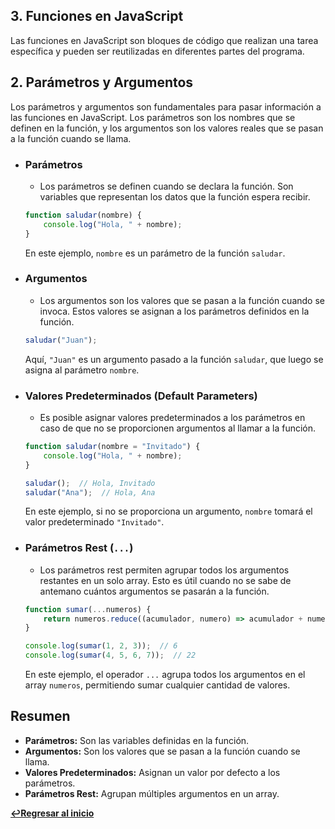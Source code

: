 ## 3. Funciones en JavaScript

Las funciones en JavaScript son bloques de código que realizan una tarea específica y pueden ser reutilizadas en diferentes partes del programa.

## 2. Parámetros y Argumentos

Los parámetros y argumentos son fundamentales para pasar información a las funciones en JavaScript. Los parámetros son los nombres que se definen en la función, y los argumentos son los valores reales que se pasan a la función cuando se llama.

- ### Parámetros
    - Los parámetros se definen cuando se declara la función. Son variables que representan los datos que la función espera recibir.
    ```javascript
    function saludar(nombre) {
        console.log("Hola, " + nombre);
    }
    ```

    En este ejemplo, `nombre` es un parámetro de la función `saludar`.

- ### Argumentos
    - Los argumentos son los valores que se pasan a la función cuando se invoca. Estos valores se asignan a los parámetros definidos en la función.
    ```javascript
    saludar("Juan");
    ```

    Aquí, `"Juan"` es un argumento pasado a la función `saludar`, que luego se asigna al parámetro `nombre`.

- ### Valores Predeterminados (Default Parameters)
    - Es posible asignar valores predeterminados a los parámetros en caso de que no se proporcionen argumentos al llamar a la función.
    ```javascript
    function saludar(nombre = "Invitado") {
        console.log("Hola, " + nombre);
    }

    saludar();  // Hola, Invitado
    saludar("Ana");  // Hola, Ana
    ```

    En este ejemplo, si no se proporciona un argumento, `nombre` tomará el valor predeterminado `"Invitado"`.

- ### Parámetros Rest (`...`)
    - Los parámetros rest permiten agrupar todos los argumentos restantes en un solo array. Esto es útil cuando no se sabe de antemano cuántos argumentos se pasarán a la función.
    ```javascript
    function sumar(...numeros) {
        return numeros.reduce((acumulador, numero) => acumulador + numero, 0);
    }

    console.log(sumar(1, 2, 3));  // 6
    console.log(sumar(4, 5, 6, 7));  // 22
    ```

    En este ejemplo, el operador `...` agrupa todos los argumentos en el array `numeros`, permitiendo sumar cualquier cantidad de valores.

## Resumen

- **Parámetros:** Son las variables definidas en la función.
- **Argumentos:** Son los valores que se pasan a la función cuando se llama.
- **Valores Predeterminados:** Asignan un valor por defecto a los parámetros.
- **Parámetros Rest:** Agrupan múltiples argumentos en un array.

**[↩️Regresar al inicio](../README.md)**
